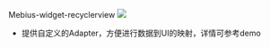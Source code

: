 Mebius-widget-recyclerview
[![](https://jitpack.io/v/same4869/MebiusWidget.svg)](https://jitpack.io/#same4869/MebiusWidget)
- 提供自定义的Adapter，方便进行数据到UI的映射，详情可参考demo